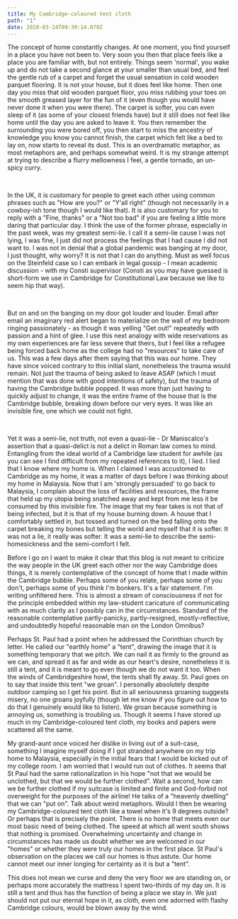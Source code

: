 ```yaml
---
title: My Cambridge-coloured tent cloth
path: "1"
date: 2020-03-24T09:39:14.079Z
---
```

The concept of home constantly changes. At one moment, you find yourself in a place you have not been to. Very soon you then that place feels like a place you are familiar with, but not entirely. Things seem 'normal', you wake up and do not take a second glance at your smaller than usual bed, and feel the gentle rub of a carpet and forget the usual sensation in cold wooden parquet flooring. It is not your house, but it does feel like home. Then one day you miss that old wooden parquet floor, you miss rubbing your toes on the smooth greased layer for the fun of it (even though you would have never done it when you were there). The carpet is softer, you can even sleep of it (as some of your closest friends have) but it still does not feel like home until the day you are asked to leave it. You then remember the surrounding you were bored off, you then start to miss the ancestry of knowledge you know you cannot finish, the carpet which felt like a bed to lay on, now starts to reveal its dust. This is an overdramatic metaphor, as most metaphors are, and perhaps somewhat weird. It is my strange attempt at trying to describe a flurry mellowness I feel, a gentle tornado, an un-spicy curry.

<br />

In the UK, it is customary for people to greet each other using common phrases such as "How are you?" or "Y'all right" (though not necessarily in a cowboy-ish tone though I would like that). It is also customary for you to reply with a "Fine, thanks" or a "Not too bad" if you are feeling a little more daring that particular day. I think the use of the former phrase, especially in the past week, was my greatest semi-lie. I call it a semi-lie cause I was not lying, I was fine, I just did not process the feelings that I had cause I did not want to. I was not in denial that a global pandemic was banging at my door, I just thought, why worry? It is not that I can do anything. Must as well focus on the Steinfeld case so I can embark in legal gossip - I mean academic discussion - with my Consti supervisor (Consti as you may have guessed is short-form we use in Cambridge for Constitutional Law because we like to seem hip that way).

<br />

But on and on the banging on my door got louder and louder. Email after email an imaginary red alert began to materialize on the wall of my bedroom ringing passionately - as though it was yelling "Get out!" repeatedly with passion and a hint of glee. I use this next analogy with wide reservations as my own experiences are far less severe that theirs, but I feel like a refugee being forced back home as the college had no "resources" to take care of us. This was a few days after them saying that this was our home. They have since voiced contrary to this initial slant, nonetheless the trauma would remain. Not just the trauma of being asked to leave ASAP (which I must mention that was done with good intentions of safety), but the trauma of having the Cambridge bubble popped. It was more than just having to quickly adjust to change, it was the entire frame of the house that is the Cambridge bubble, breaking down before our very eyes. It was like an invisible fire, one which we could not fight.

<br />

Yet it was a semi-lie, not truth, not even a quasi-lie - Dr Maniscalco's assertion that a quasi-delict is not a delict in Roman law comes to mind. Entangling from the ideal world of a Cambridge law student for awhile (as you can see I find difficult from my repeated references to it), I lied. I lied that I know where my home is. When I claimed I was accustomed to Cambridge as my home, it was a matter of days before I was thinking about my home in Malaysia. Now that I am 'strongly persuaded' to go back to Malaysia, I complain about the loss of facilities and resources, the frame that held up my utopia being snatched away and kept from me less it be consumed by this invisible fire. The image that my fear takes is not that of being infected, but it is that of my house burning down. A house that I comfortably settled in, but tossed and turned on the bed falling onto the carpet breaking my bones but telling the world and myself that it is softer. It was not a lie, it really was softer. It was a semi-lie to describe the semi-homesickness and the semi-comfort I felt.

Before I go on I want to make it clear that this blog is not meant to criticize the way people in the UK greet each other nor the way Cambridge does things, it is merely contemplative of the concept of home that I made within the Cambridge bubble. Perhaps some of you relate, perhaps some of you don't, perhaps some of you think I'm bonkers. It's a fair statement. I'm writing unfiltered here. This is almost a stream of consciousness if not for the principle embedded within my law-student caricature of communicating with as much clarity as I possibly can in the circumstances. Standard of the reasonable contemplative partly-panicky, partly-resigned, mostly-reflective, and undoubtedly hopeful reasonable man on the London Omnibus?

Perhaps St. Paul had a point when he addressed the Corinthian church by letter. He called our "earthly home" a "tent", drawing the image that it is something temporary that we pitch. We can nail it as firmly to the ground as we can, and spread it as far and wide as our heart's desire, nonetheless it is still a tent, and it is meant to go even though we do not want it too. When the winds of Cambridgeshire howl, the tents shall fly away. St. Paul goes on to say that inside this tent "we groan". I personally absolutely despite outdoor camping so I get his point. But in all seriousness groaning suggests misery, no one groans joyfully (though let me know if you figure out how to do that I genuinely would like to listen). We groan because something is annoying us, something is troubling us. Though it seems I have stored up much in my Cambridge-coloured tent cloth, my books and papers were scattered all the same.

My grand-aunt once voiced her dislike in living out of a suit-case, something I imagine myself doing if I got stranded anywhere on my trip home to Malaysia, especially in the initial fears that I would be kicked out of my college room. I am worried that I would run out of clothes. It seems that St Paul had the same rationalization in his hope "not that we would be unclothed, but that we would be further clothed". Wait a second, how can we be further clothed if my suitcase is limited and finite and God-forbid not overweight for the purposes of the airline! He talks of a "heavenly dwelling" that we can "put on". Talk about weird metaphors. Would I then be wearing my Cambridge-coloured tent cloth like a towel when it's 9 degrees outside? Or perhaps that is precisely the point. There is no home that meets even our most basic need of being clothed. The speed at which all went south shows that nothing is promised. Overwhelming uncertainty and change in circumstances has made us doubt whether we are welcomed in our "homes" or whether they were truly our homes in the first place. St Paul's observation on the places we call our homes is thus astute. Our home cannot meet our inner longing for certainty as it is but a "tent".

This does not mean we curse and deny the very floor we are standing on, or perhaps more accurately the mattress I spent two-thirds of my day on. It is still a tent and thus has the function of being a place we stay in. We just should not put our eternal hope in it, as cloth, even one adorned with flashy Cambridge colours, would be blown away by the wind.